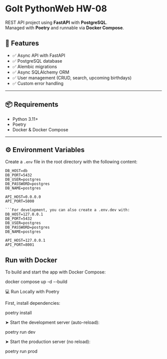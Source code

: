 # GoIt PythonWeb HW-08

REST API project using **FastAPI** with **PostgreSQL**.  
Managed with **Poetry** and runnable via **Docker Compose**.

## 🚀 Features

- ✅ Async API with FastAPI
- ✅ PostgreSQL database
- ✅ Alembic migrations
- ✅ Async SQLAlchemy ORM
- ✅ User management (CRUD, search, upcoming birthdays)
- ✅ Custom error handling

---

## 📦 Requirements

- Python 3.11+
- Poetry
- Docker & Docker Compose

---

## ⚙️ Environment Variables

Create a `.env` file in the root directory with the following content:

````env
DB_HOST=db
DB_PORT=5432
DB_USER=postgres
DB_PASSWORD=postgres
DB_NAME=postgres

API_HOST=0.0.0.0
API_PORT=5000

```For development, you can also create a .env.dev with:
DB_HOST=127.0.0.1
DB_PORT=5432
DB_USER=postgres
DB_PASSWORD=postgres
DB_NAME=postgres

API_HOST=127.0.0.1
API_PORT=8001
````

## Run with Docker

To build and start the app with Docker Compose:

docker compose up -d --build

💻 Run Locally with Poetry

First, install dependencies:

poetry install

➤ Start the development server (auto-reload):

poetry run dev

➤ Start the production server (no reload):

poetry run prod
